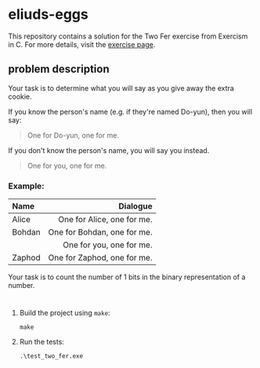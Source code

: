 # eliuds-eggs

This repository contains a solution for the Two Fer exercise from Exercism in C.
For more details, visit the [exercise page](https://exercism.org/tracks/c/exercises/two-fer).

## problem description

Your task is to determine what you will say as you give away the extra cookie.

If you know the person's name (e.g. if they're named Do-yun), then you will say:

> One for Do-yun, one for me.

If you don't know the person's name, you will say you instead.

> One for you, one for me.

### Example:

|Name|	Dialogue|
|:---|---:|
|Alice|	One for Alice, one for me.
|Bohdan|	One for Bohdan, one for me.
||One for you, one for me.
|Zaphod|	One for Zaphod, one for me.


Your task is to count the number of 1 bits in the binary representation of a number.



#

1. Build the project using `make`:
    ```
    make
    ```

2. Run the tests:
    ```
    .\test_two_fer.exe
    ```


